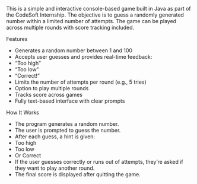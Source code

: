 This is a simple and interactive console-based game built in Java as part of the CodeSoft Internship. The objective is to guess a randomly generated number within a limited number of attempts. The game can be played across multiple rounds with score tracking included.

 Features
- Generates a random number between 1 and 100
- Accepts user guesses and provides real-time feedback:
- “Too high”
- “Too low”
- “Correct!”
- Limits the number of attempts per round (e.g., 5 tries)
- Option to play multiple rounds
- Tracks score across games
- Fully text-based interface with clear prompts

 How It Works
- The program generates a random number.
- The user is prompted to guess the number.
- After each guess, a hint is given:
- Too high
- Too low
- Or Correct
- If the user guesses correctly or runs out of attempts, they’re asked if they want to play another round.
- The final score is displayed after quitting the game.
